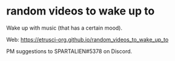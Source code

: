 # random videos to wake up to

Wake up with music (that has a certain mood).  

Web: https://etrusci-org.github.io/random_videos_to_wake_up_to

PM suggestions to SPARTALIEN#5378 on Discord.
